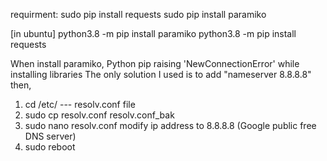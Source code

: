 requirment:
sudo pip install requests
sudo pip install paramiko

[in ubuntu]
python3.8 -m pip install paramiko 
python3.8 -m pip install requests

When install paramiko, Python pip raising 'NewConnectionError' while installing libraries 
The only solution I used is to add "nameserver 8.8.8.8"
then,
1. cd /etc/  ---  resolv.conf file
2. sudo cp resolv.conf resolv.conf_bak
3. sudo nano resolv.conf
   modify ip address to 8.8.8.8 (Google public free DNS server)
4. sudo reboot
